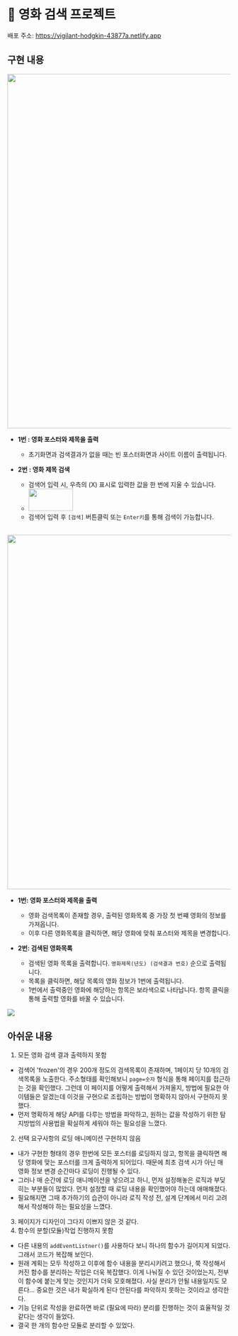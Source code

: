 # 🎥 영화 검색 프로젝트

배포 주소: https://vigilant-hodgkin-43877a.netlify.app

## 구현 내용

<img src="https://user-images.githubusercontent.com/85724347/139185647-5b2ddc4e-f8e2-4f82-9d1d-ccee4fdc2948.png" width="800" />

* **1번 : 영화 포스터와 제목을 출력**
  * 초기화면과 검색결과가 없을 때는 빈 포스터화면과 사이트 이름이 출력됩니다.

* **2번 : 영화 제목 검색**
  * 검색어 입력 시, 우측의 (X) 표시로 입력한 값을 한 번에 지울 수 있습니다.
  * <img src="https://user-images.githubusercontent.com/85724347/139188518-87981289-62f8-4508-9a23-d2a1da1134b5.png" width="100" height="50">
  * 검색어 입력 후 `[검색]` 버튼클릭 또는 `Enter키`를 통해 검색이 가능합니다.

<br>

<img src="https://user-images.githubusercontent.com/85724347/139185610-e540d8c3-9aba-46c5-acb9-7eedbb9d3638.png" width="800" />

* **1번: 영화 포스터와 제목을 출력**
  * 영화 검색목록이 존재할 경우, 출력된 영화목록 중 가장 첫 번쨰 영화의 정보를 가져옵니다.
  * 이후 다른 영화목록을 클릭하면, 해당 영화에 맞춰 포스터와 제목을 변경합니다.

* **2번: 검색된 영화목록**
  * 검색된 영화 목록을 출력합니다. `영화제목(년도) (검색결과 번호)` 순으로 출력됩니다.
  * 목록을 클릭하면, 해당 목록의 영화 정보가 1번에 출력됩니다.
  * 1번에서 출력중인 영화에 해당하는 항목은 보라색으로 나타납니다. 항목 클릭을 통해 출력할 영화를 바꿀 수 있습니다.

<img src="https://user-images.githubusercontent.com/85724347/139185613-03460d18-c729-4bf7-998d-854899ca0943.gif">

## 아쉬운 내용

1. 모든 영화 검색 결과 출력하지 못함
  * 검색어 'frozen'의 경우 200개 정도의 검색목록이 존재하며, 1페이지 당 10개의 검색목록을 노출한다. 주소형태를 확인해보니 `page=숫자` 형식을 통해 페이지를 접근하는 것을 확인했다. 그런데 이 페이지를 어떻게 출력해서 가져올지, 방법에 필요한 아이템들은 알겠는데 이것을 구현으로 조립하는 방법이 명확하지 않아서 구현하지 못했다.
  * 먼저 명확하게 해당 API를 다루는 방법을 파악하고, 원하는 값을 작성하기 위한 탐지방법의 사용법을 확실하게 세워야 하는 필요성을 느꼈다.
2. 선택 요구사항의 로딩 애니메이션 구현하지 않음
  * 내가 구현한 형태의 경우 한번에 모든 포스터를 로딩하지 않고, 항목을 클릭하면 해당 영화에 맞는 포스터를 크게 출력하게 되어있다. 때문에 최초 검색 시가 아닌 매 영화 정보 변경 순간마다 로딩이 진행될 수 있다.
  * 그러나 매 순간에 로딩 애니메이션을 넣으려고 하니, 먼저 설정해놓은 로직과 부딪히는 부분들이 많았다. 먼저 설정할 때 로딩 내용을 확인했어야 하는데 애매해졌다.
  * 필요해지면 그때 추가하기의 습관이 아니라 로직 작성 전, 설계 단계에서 미리 고려해서 작성해야 하는 필요성을 느꼈다.
3. 페이지가 디자인이 그다지 이쁘지 않은 것 같다.
4. 함수의 분할(모듈)작업 진행하지 못함
  * 다른 내용의 `addEventListner()`를 사용하다 보니 하나의 함수가 길어지게 되었다. 그래서 코드가 복잡해 보인다.
  * 원래 계획는 모두 작성하고 이후에 함수 내용을 분리시키려고 했으나, 쭉 작성해서 커진 함수를 분리하는 작업은 더욱 복잡했다. 이게 나눠질 수 있던 것이었는지, 전부 이 함수에 붙는게 맞는 것인지가 더욱 모호해졌다. 사실 분리가 안될 내용일지도 모른다... 중요한 것은 내가 확실하게 된다 안된다를 파악하지 못하는 것이라고 생각한다.
  * 기능 단위로 작성을 완료하면 바로 (필요에 따라) 분리를 진행하는 것이 효율적일 것 같다는 생각이 들었다.
  * 결국 한 개의 함수만 모듈로 분리할 수 있었다.
